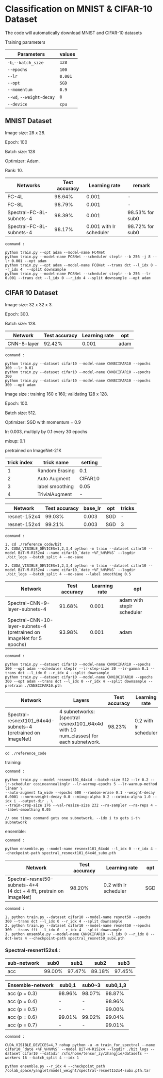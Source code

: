 # Classification on MNIST & CIFAR-10 Dataset 

The code will automatically download MNIST and CIFAR-10 datasets

Training parameters

| Parameters               | values  |
| ------------------------ | ------ |
| `-b`,`--batch_size`      | `128`   |
| `--epochs`               | `100`   |
| `--lr`                   | `0.001`  |
| `--opt`                  | `SGD`  |
| `--momentum`             | `0.9`  |
| `--wd`, `--weight-decay` | `0` |
| `--device`               | `cpu` |



## MNIST Dataset

Image size: 28 x 28.  

Epoch: 100

Batch size: 128

Optimizer: Adam.

Rank: 10.

| Networks         | Test accuracy | Learning rate | remark |
| ---------------- | ------------- | ------------- | -------------- |
| FC-4L            | 98.64%        | 0.001         | -         |
| FC-8L            |98.79%        | 0.001         | -         |
| Spectral-FC-8L-subnets-4 |  98.39%  | 0.001 | 98.53% for sub0 |
| Spectral-FC-8L-subnets-4 |  98.17%  | 0.001 with lr scheduler | 98.72% for sub0 |
```shell
command :

python train.py --opt adam --model-name FC4Net
python train.py --model-name FC8Net --scheduler steplr --b 256 -j 8 --lr 0.001 --opt adam
python train.py --opt adam --model-name FC8Net --trans dct --l_idx 0 --r_idx 4  --split downsample
python train.py --model-name FC8Net --scheduler steplr --b 256 --lr 0.001 --trans dct --l_idx 0 --r_idx 4 --split downsample --opt adam
```

## CIFAR 10 Dataset

Image size: 32 x 32 x 3.

Epoch: 300.

Batch size: 128.

| Network     | Test accuracy | Learning rate | opt |
| ----------- |  ------------- | ------------- | -------------- |
| CNN-8-layer |  92.42% | 0.001          | adam        |
```shell
command :

python train.py --dataset cifar10 --model-name CNN8CIFAR10 --epochs 300 --lr 0.01
python train.py --dataset cifar10 --model-name CNN8CIFAR10 --epochs 300
python train.py --dataset cifar10 --model-name CNN8CIFAR10 --epochs 300 --opt adam
```

Image size : training 160 x 160; validating 128 x 128.

Epoch: 100.

Batch size: 512.

Optimizer: SGD with momentum = 0.9

lr: 0.003, multiply by 0.1 every 30 epochs

mixup: 0.1

pretrained on ImageNet-21K

| trick index | trick name | setting |
| --- | --- | --- |
| 1 | Random Erasing | 0.1 |
| 2 | Auto Augment | CIFAR10 |
| 3 | label smoothing | 0.05 |
| 4 | TrivialAugment | - |

| Network     | Test accuracy | base_lr | opt | tricks |
| ----------- | ------------- | -------------- | -------------- | --- |
| resnet-152x4| 99.03% | 0.003 | SGD | - |
| resnet-152x4| 99.21% | 0.003 | SGD | 3 |


```shell
command :

1. cd ./reference_code/bit
2. CUDA_VISIBLE_DEVICES=1,2,3,4 python -m train --dataset cifar10 --model BiT-M-R152x4 --name cifar10_`date +%F_%H%M%S` --logdir ./bit_logs --batch_split 4 --no-save

2. CUDA_VISIBLE_DEVICES=1,2,3,4 python -m train --dataset cifar10 --model BiT-M-R152x4 --name cifar10_`date +%F_%H%M%S` --logdir ./bit_logs --batch_split 4 --no-save --label smoothing 0.5
```

| Network     | Test accuracy | Learning rate | opt |
| -----------  | ------------- | ------------- | -------------- |
| Spectral-CNN-9-layer-subnets-4  | 91.68% | 0.001 | adam with steplr scheduler |
| Spectral-CNN-10-layer-subnets-4<br>(pretrained on ImageNet for 5 epochs)  | 93.98% | 0.001 | adam |
```shell
command :

python train.py --dataset cifar10 --model-name CNN9CIFAR10 --epochs 300 --opt adam --scheduler steplr --lr-step-size 30 --lr-gamma 0.1 --trans dct --l_idx 0 --r_idx 4 --split downsample
python train.py --dataset cifar10 --model-name CNN10CIFAR10 --epochs 300 --opt adam --trans dct --l_idx 0 --r_idx 4 --split downsample --pretrain ./CNN8CIFAR10.pth
```
| Network     | Layers                                                       | Test accuracy | Learning rate | opt |
| ----------- | ------------------------------------------------------------ | ------------- | ------------- | -------------- |
| Spectral-resnext101_64x4d-subnets-4<br>(pretrained on ImageNet) | 4 subnetworks: <br> [spectral resnext101_64x4d with 10 num_classes] for each subnetwork. | 98.23% | 0.2 with lr scheduler | SGD |
```shell
cd ./reference_code
```
training:

```shell
command :

python train.py --model resnext101_64x4d --batch-size 512 --lr 0.2 --lr-scheduler cosineannealinglr --lr-warmup-epochs 5 --lr-warmup-method linear \
--auto-augment ta_wide --epochs 600 --random-erase 0.1 --weight-decay 0.0001 --norm-weight-decay 0.0 --mixup-alpha 0.2 --cutmix-alpha 1.0 --idx i --output-dir . \
--train-crop-size 176 --val-resize-size 232 --ra-sampler --ra-reps 4 --label-smoothing 0.05

// one times command gets one subnetwork, --idx i to gets i-th subnetwork
```

ensemble:
```shell
command :

python ensemble.py --model-name resnext101_64x4d --l_idx 0 --r_idx 4 --checkpoint-path spectral_resnext101_64x4d_subx.pth
```
| Network     | Test accuracy | Learning rate | opt |
| -----------  | ------------- | ------------- | -------------- |
| Spectral-resnet50-subnets-4+4<br>(4 dct + 4 fft, pretrain on ImageNet)  | 98.20% | 0.2 with lr scheduler | SGD |
```shell
command :

1. python train.py --dataset cifar10 --model-name resnet50 --epochs 300 --trans dct --l_idx 0 --r_idx 4 --split downsample
2. python train.py --dataset cifar10 --model-name resnet50 --epochs 300 --trans fft --l_idx 0 --r_idx 4 --split downsample
3. python ensemble.py --model-name CNN9CIFAR10 --l_idx 0 --r_idx 8 --dct-nets 4 --checkpoint-path spectral_resnet50_subx.pth

```

### Spectral-resnet152x4 :

| sub-network   | sub0 | sub1 | sub2 | sub3 |
| -----------  | ------------- | ------------- | -------------- | --------|
| acc | 99.00% | 97.47% | 89.18% | 97.45% |

| Ensemble-network | sub0,1 | sub0~3 | sub0,1,3 |
| -----------  | ------------- | ------------- | --- |
| acc (p = 0.3)| 98.96% | 98.07% | 98.87% |
|acc (p = 0.4) |-|-|98.96%|
|acc (p = 0.5) |-|-|99.00%|
|acc (p = 0.6) |99.01%|99.02%|99.04%|
|acc (p = 0.7) |-|-|99.01%|


```shell
command :

CUDA_VISIBLE_DEVICES=4,7 nohup python -u -m train_for_spectral --name cifar10_`date +%F_%H%M%S` --model BiT-M-R152x4 --logdir ./bit_logs --dataset cifar10 --datadir /xfs/home/tensor_zy/zhangjie/datasets --workers 16 --batch_split 4 --idx 1 

python ensemble.py --r_idx 4 --checkpoint_path /colab_space/yanglet/model_weight/spectral-resnet152x4-subx.pth.tar

```